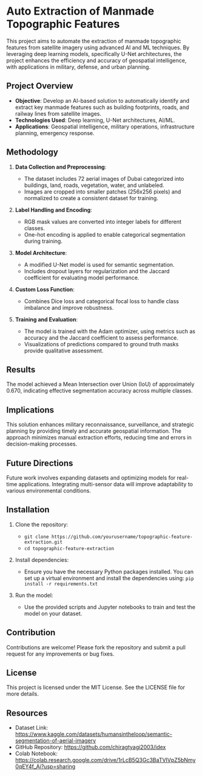 # Auto Extraction of Manmade Topographic Features

This project aims to automate the extraction of manmade topographic features from satellite imagery using advanced AI and ML techniques. By leveraging deep learning models, specifically U-Net architectures, the project enhances the efficiency and accuracy of geospatial intelligence, with applications in military, defense, and urban planning.

## Project Overview

- **Objective**: Develop an AI-based solution to automatically identify and extract key manmade features such as building footprints, roads, and railway lines from satellite images.
- **Technologies Used**: Deep learning, U-Net architectures, AI/ML.
- **Applications**: Geospatial intelligence, military operations, infrastructure planning, emergency response.

## Methodology

1. **Data Collection and Preprocessing**: 
   - The dataset includes 72 aerial images of Dubai categorized into buildings, land, roads, vegetation, water, and unlabeled.
   - Images are cropped into smaller patches (256x256 pixels) and normalized to create a consistent dataset for training.

2. **Label Handling and Encoding**: 
   - RGB mask values are converted into integer labels for different classes.
   - One-hot encoding is applied to enable categorical segmentation during training.

3. **Model Architecture**: 
   - A modified U-Net model is used for semantic segmentation.
   - Includes dropout layers for regularization and the Jaccard coefficient for evaluating model performance.

4. **Custom Loss Function**: 
   - Combines Dice loss and categorical focal loss to handle class imbalance and improve robustness.

5. **Training and Evaluation**: 
   - The model is trained with the Adam optimizer, using metrics such as accuracy and the Jaccard coefficient to assess performance.
   - Visualizations of predictions compared to ground truth masks provide qualitative assessment.

## Results

The model achieved a Mean Intersection over Union (IoU) of approximately 0.670, indicating effective segmentation accuracy across multiple classes.

## Implications

This solution enhances military reconnaissance, surveillance, and strategic planning by providing timely and accurate geospatial information. The approach minimizes manual extraction efforts, reducing time and errors in decision-making processes.

## Future Directions

Future work involves expanding datasets and optimizing models for real-time applications. Integrating multi-sensor data will improve adaptability to various environmental conditions.

## Installation

1. Clone the repository:
   - `git clone https://github.com/yourusername/topographic-feature-extraction.git`
   - `cd topographic-feature-extraction`

2. Install dependencies:
   - Ensure you have the necessary Python packages installed. You can set up a virtual environment and install the dependencies using: `pip install -r requirements.txt`

3. Run the model:
   - Use the provided scripts and Jupyter notebooks to train and test the model on your dataset.

## Contribution

Contributions are welcome! Please fork the repository and submit a pull request for any improvements or bug fixes.

## License

This project is licensed under the MIT License. See the LICENSE file for more details.

## Resources

- Dataset Link: https://www.kaggle.com/datasets/humansintheloop/semantic-segmentation-of-aerial-imagery
- GitHub Repository: https://github.com/chiragtyagi2003/idex
- Colab Notebook: https://colab.research.google.com/drive/1rLcB5Q3Gc3BaTVIVpZ5bNmy0qEY4f_Ai?usp=sharing

